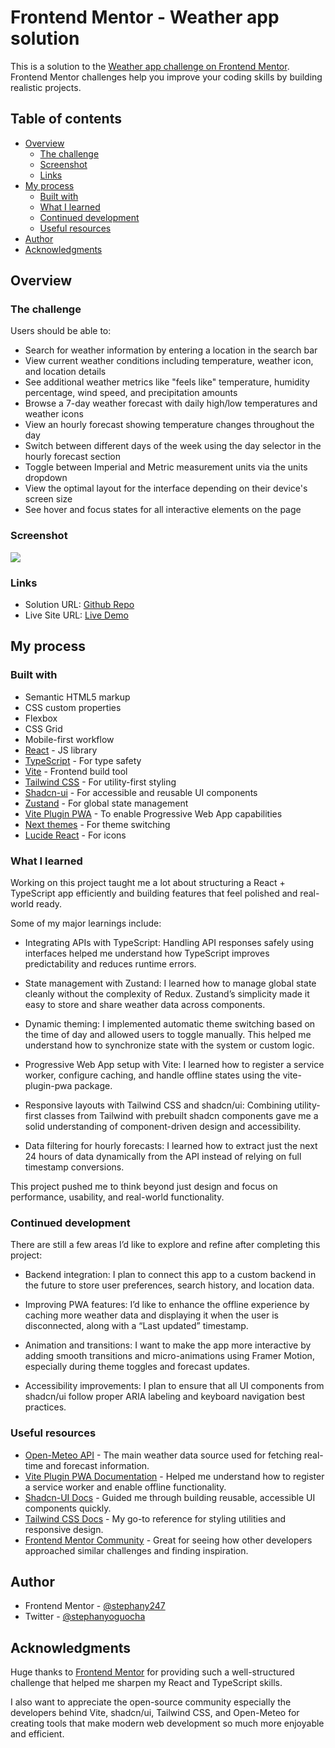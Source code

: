 # Frontend Mentor - Weather app solution

This is a solution to the [Weather app challenge on Frontend Mentor](https://www.frontendmentor.io/challenges/weather-app-K1FhddVm49). Frontend Mentor challenges help you improve your coding skills by building realistic projects. 

## Table of contents

- [Overview](#overview)
  - [The challenge](#the-challenge)
  - [Screenshot](#screenshot)
  - [Links](#links)
- [My process](#my-process)
  - [Built with](#built-with)
  - [What I learned](#what-i-learned)
  - [Continued development](#continued-development)
  - [Useful resources](#useful-resources)
- [Author](#author)
- [Acknowledgments](#acknowledgments)


## Overview

### The challenge

Users should be able to:

- Search for weather information by entering a location in the search bar
- View current weather conditions including temperature, weather icon, and location details
- See additional weather metrics like "feels like" temperature, humidity percentage, wind speed, and precipitation amounts
- Browse a 7-day weather forecast with daily high/low temperatures and weather icons
- View an hourly forecast showing temperature changes throughout the day
- Switch between different days of the week using the day selector in the hourly forecast section
- Toggle between Imperial and Metric measurement units via the units dropdown 
- View the optimal layout for the interface depending on their device's screen size
- See hover and focus states for all interactive elements on the page

### Screenshot

![](./screenshot.jpg)



### Links

- Solution URL: [Github Repo](https://weather-app-nu-six-25.vercel.app/)
- Live Site URL: [Live Demo](https://weather-app-nu-six-25.vercel.app/)

## My process

### Built with

- Semantic HTML5 markup
- CSS custom properties
- Flexbox
- CSS Grid
- Mobile-first workflow
- [React](https://reactjs.org/) - JS library
- [TypeScript](https://www.typescriptlang.org/) - For type safety
- [Vite](https://vitejs.dev/) - Frontend build tool
- [Tailwind CSS](https://tailwindcss.com/) - For utility-first styling
- [Shadcn-ui](https://ui.shadcn.com/) - For accessible and reusable UI components
- [Zustand](https://docs.pmnd.rs/zustand/getting-started/introduction) - For global state management
- [Vite Plugin PWA](https://vite-plugin-pwa.netlify.app/) - To enable Progressive Web App capabilities
- [Next themes](https://github.com/pacocoursey/next-themes) - For theme switching
- [Lucide React](https://lucide.dev/) - For icons


### What I learned

Working on this project taught me a lot about structuring a React + TypeScript app efficiently and building features that feel polished and real-world ready.

Some of my major learnings include:

- Integrating APIs with TypeScript: Handling API responses safely using interfaces helped me understand how TypeScript improves predictability and reduces runtime errors.

- State management with Zustand: I learned how to manage global state cleanly without the complexity of Redux. Zustand’s simplicity made it easy to store and share weather data across components.

- Dynamic theming: I implemented automatic theme switching based on the time of day and allowed users to toggle manually. This helped me understand how to synchronize state with the system or custom logic.

- Progressive Web App setup with Vite: I learned how to register a service worker, configure caching, and handle offline states using the vite-plugin-pwa package.

- Responsive layouts with Tailwind CSS and shadcn/ui: Combining utility-first classes from Tailwind with prebuilt shadcn components gave me a solid understanding of component-driven design and accessibility.

- Data filtering for hourly forecasts: I learned how to extract just the next 24 hours of data dynamically from the API instead of relying on full timestamp conversions.

This project pushed me to think beyond just design and focus on performance, usability, and real-world functionality.

### Continued development

There are still a few areas I’d like to explore and refine after completing this project:

- Backend integration: I plan to connect this app to a custom backend in the future to store user preferences, search history, and location data.

- Improving PWA features: I’d like to enhance the offline experience by caching more weather data and displaying it when the user is disconnected, along with a “Last updated” timestamp.

- Animation and transitions: I want to make the app more interactive by adding smooth transitions and micro-animations using Framer Motion, especially during theme toggles and forecast updates.

- Accessibility improvements: I plan to ensure that all UI components from shadcn/ui follow proper ARIA labeling and keyboard navigation best practices.


### Useful resources

- [Open-Meteo API](https://open-meteo.com/en/docs) - The main weather data source used for fetching real-time and forecast information.
- [Vite Plugin PWA Documentation](https://vite-plugin-pwa.netlify.app/) - Helped me understand how to register a service worker and enable offline functionality.
- [Shadcn-UI Docs](https://ui.shadcn.com/docs) - Guided me through building reusable, accessible UI components quickly.
- [Tailwind CSS Docs](https://tailwindcss.com/) - My go-to reference for styling utilities and responsive design.
- [Frontend Mentor Community](https://www.frontendmentor.io/community) - Great for seeing how other developers approached similar challenges and finding inspiration.


## Author

- Frontend Mentor - [@stephany247](https://www.frontendmentor.io/profile/stephany247)
- Twitter - [@stephanyoguocha](https://www.twitter.com/stephanyoguocha)


## Acknowledgments

Huge thanks to [Frontend Mentor](https://www.frontendmentor.io/) for providing such a well-structured challenge that helped me sharpen my React and TypeScript skills.

I also want to appreciate the open-source community especially the developers behind Vite, shadcn/ui, Tailwind CSS, and Open-Meteo for creating tools that make modern web development so much more enjoyable and efficient.
